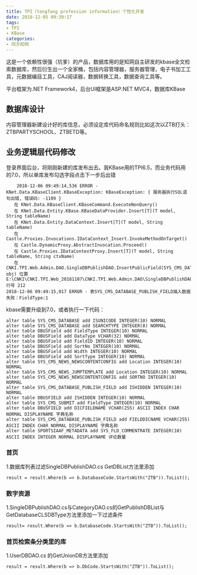 ```yaml
---
title: TPI（tongfang profession information）个性化开发
date: 2018-12-05 09:39:17
tags: 
- TPI
- KBase
categories:
- 同方知网
---
```


这是一个依赖性很强（坑爹）的产品，数据库用的是知网自主研发的kbase全文检索数据库，然后衍生出一个全家桶，包括内容管理器，服务器管理，电子书加工工具，元数据编目工具，CAJ阅读器，数据转换工具，数据查询工具等。

平台框架为.NET Framework4，后台UI框架是ASP.NET MVC4，数据库KBase

## 数据库设计

内容管理器新建设计好的库信息，必须设定库代码命名规则比如这次以ZTB打头：ZTBPARTYSCHOOL、ZTBETD等。

## 业务逻辑层代码修改

登录界面后台，将刚刚新建的库发布出去。我KBase用的TPI6.5，而业务代码用的7.0，所以单库发布勾选字段点击下一步后出错
	
		2018-12-06 09:49:14,536 ERROR - KNet.Data.KBaseClient.KBaseException: KBaseException: { 服务器执行SQL语句出错, 错误码: -1109 }
	   在 KNet.Data.KBaseClient.KBaseCommand.ExecuteNonQuery()
	   在 KNet.Data.Entity.KBase.KBaseDataProvider.Insert[T](T model, String tableName)
	   在 KNet.Data.Entity.DataContext.Insert[T](T model, String tableName)
	   在 Castle.Proxies.Invocations.IDataContext_Insert.InvokeMethodOnTarget()
	   在 Castle.DynamicProxy.AbstractInvocation.Proceed()
	   在 Castle.Proxies.IDataContextProxy.Insert[T](T model, String tableName, String ctxName)
	   在 CNKI.TPI.Web.Admin.DAO.SingleDBPublishDAO.InsertPublicField(SYS_CMS_DATABASE_PUBLISH_FIELD obj) 位置 E:\CNKI\CNKI.TPI.Web_20181107\CNKI.TPI.Web.Admin.DAO\SingleDBPublishDAO.cs:行号 212
	2018-12-06 09:49:15,017 ERROR - 表SYS_CMS_DATABASE_PUBLISH_FIELD插入数据失败：FieldType:1

kbase需要升级到7.0，或者执行一下代码：

	alter table SYS_CMS_DATABASE add ISUNICODE INTEGER(10) NORMAL
	alter table SYS_CMS_DATABASE add SEARCHTYPE INTEGER(8) NORMAL
	alter table DBUSField add FieldType INTEGER(10) NORMAL
	alter table DBUSField add DataType VCHAR(32) NORMAL
	alter table DBUSField add FieldID INTEGER(10) NORMAL
	alter table DBUSField add SortNo INTEGER(10) NORMAL
	alter table DBUSField add Width INTEGER(10) NORMAL
	alter table DBUSField add SortType INTEGER(10) NORMAL
	alter table SYS_CMS_NEWS_NEWSCONTENTCONFIG add Location INTEGER(10) NORMAL
	alter table SYS_CMS_NEWS_JUMPTEMPLATE add Location INTEGER(10) NORMAL
	alter table SYS_CMS_NEWS_NEWSCONTENTCONFIG add SORTNO INTEGER(10) NORMAL
	alter table SYS_CMS_DATABASE_PUBLISH_FIELD add ISHIDDEN INTEGER(10) NORMAL
	alter table DBUSFIELD add ISHIDDEN INTEGER(10) NORMAL
	alter table SYS_CMS_SUBMIT add FieldType INTEGER(10) NORMAL
	alter table DBUSFIELD add DICFIELDNAME VCHAR(255) ASCII INDEX CHAR NORMAL DISPLAYNAME 字典名称
	alter table SYS_CMS_DATABASE_PUBLISH_FIELD add FIELDDICNAME VCHAR(255) ASCII INDEX CHAR NORMAL DISPLAYNAME 字典名称
	alter table SPORTSIAAF_METADATA add SYS_FLD_COMMENTRATE INTEGER(10) ASCII INDEX INTEGER NORMAL DISPLAYNAME 评论数量


### 首页

1.数据库列表过滤SingleDBPublishDAO.cs GetDBList方法里添加

	result = result.Where(b => b.DatabaseCode.StartsWith("ZTB")).ToList();

### 数字资源

1.SingleDBPublishDAO.cs与CategoryDAO.cs的GetPublishDBList与GetDatabaseCLSDBType方法里添加一下过滤条件

	result= result.Where(b => b.DatabaseCode.StartsWith("ZTB")).ToList();

### 首页检索条分类里的库

1.UserDBDAO.cs 的GetUnionDB方法里添加

	result = result.Where(b => b.DbCode.StartsWith("ZTB")).ToList();




